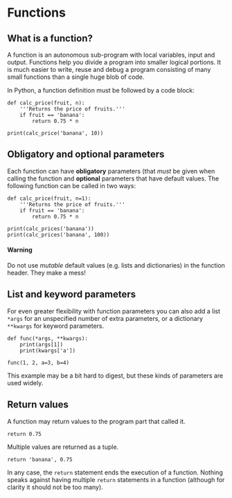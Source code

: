 
# Functions

## What is a function?

A function is an autonomous sub-program with local variables, input and output. Functions help you divide a program into smaller logical portions. It is much easier to write, reuse and debug a program consisting of many small functions than a single huge blob of code.

In Python, a function definition must be followed by a code block:

    def calc_price(fruit, n):	
        '''Returns the price of fruits.'''
        if fruit == 'banana':
            return 0.75 * n

    print(calc_price('banana', 10))


## Obligatory and optional parameters

Each function can have **obligatory** parameters (that *must* be given when calling the function and **optional** parameters that have default values. The following function can be called in two ways:

    def calc_price(fruit, n=1): 
        '''Returns the price of fruits.'''
        if fruit == 'banana':
            return 0.75 * n

    print(calc_prices('banana'))
    print(calc_prices('banana', 100))

#### Warning

Do not use *mutable* default values (e.g. lists and dictionaries) in the function header. They make a mess!

## List and keyword parameters

For even greater flexibility with function parameters you can also add a list `*args` for an unspecified number of extra parameters, or a dictionary `**kwargs` for keyword parameters. 

    def func(*args, **kwargs):
        print(args[1])
        print(kwargs['a'])

    func(1, 2, a=3, b=4)

This example may be a bit hard to digest, but these kinds of parameters are used widely.

## Return values

A function may return values to the program part that called it. 

    return 0.75

Multiple values are returned as a tuple. 

    return 'banana', 0.75

In any case, the `return` statement ends the execution of a function. Nothing speaks against having multiple `return` statements in a function (although for clarity it should not be too many).

